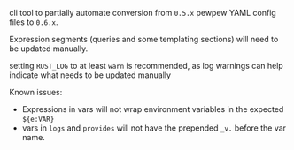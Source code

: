 cli tool to partially automate conversion from `0.5.x` pewpew YAML config files to `0.6.x`.

Expression segments (queries and some templating sections) will need to be updated manually.

setting `RUST_LOG` to at least `warn` is recommended, as log warnings can help indicate what needs to be updated manually


Known issues:
- Expressions in vars will not wrap environment variables in the expected `${e:VAR}`
- vars in `logs` and `provides` will not have the prepended `_v.` before the var name.
